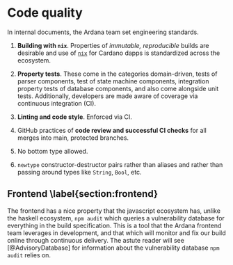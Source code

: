 # Code quality

In internal documents, the Ardana team set engineering standards.

1. **Building with `nix`**. Properties of _immutable, reproducible_ builds are desirable and use of [`nix`](https://nixos.org/) for Cardano dapps is standardized across the ecosystem.

2. **Property tests**. These come in the categories domain-driven, tests of parser components, test of state machine components, integration property tests of database components, and also come alongside unit tests. Additionally, developers are made aware of coverage via continuous integration (CI). 

3. **Linting and code style**. Enforced via CI. 

4. GitHub practices of **code review and successful CI checks** for all merges into main, protected branches. 

5. No bottom type allowed. 

6. `newtype` constructor-destructor pairs rather than aliases and rather than passing around types like `String`, `Bool`, etc. 

## Frontend \label{section:frontend}

The frontend has a nice property that the javascript ecosystem has, unlike the haskell ecosystem, `npm audit` which queries a vulnerability database for everything in the build specification. This is a tool that the Ardana frontend team leverages in development, and that which will monitor and fix our build online through continuous delivery. The astute reader will see [@AdvisoryDatabase] for information about the vulnerability database `npm audit` relies on. 
